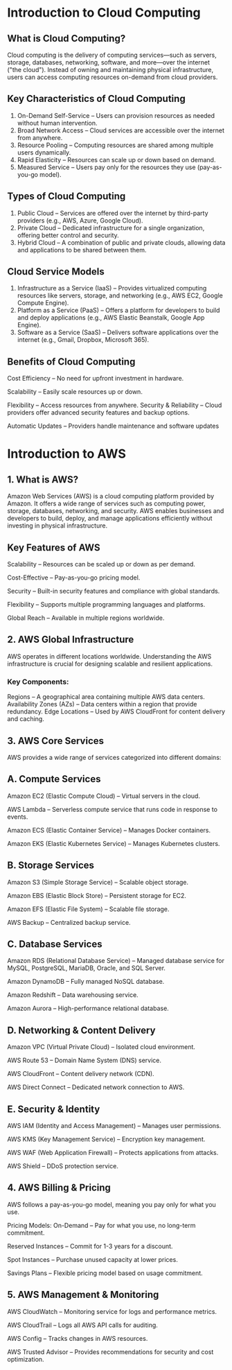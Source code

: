 # Introduction to Cloud Computing

## What is Cloud Computing?
Cloud computing is the delivery of computing services—such as servers, storage, databases, networking, software, and more—over the internet ("the cloud"). Instead of owning and maintaining physical infrastructure, users can access computing resources on-demand from cloud providers.

## Key Characteristics of Cloud Computing
1. On-Demand Self-Service – Users can provision resources as needed without human intervention.
2. Broad Network Access – Cloud services are accessible over the internet from anywhere.
3. Resource Pooling – Computing resources are shared among multiple users dynamically.
4. Rapid Elasticity – Resources can scale up or down based on demand.
5. Measured Service – Users pay only for the resources they use (pay-as-you-go model).

## Types of Cloud Computing
1. Public Cloud – Services are offered over the internet by third-party providers (e.g., AWS, Azure, Google Cloud).
2. Private Cloud – Dedicated infrastructure for a single organization, offering better control and security.
3. Hybrid Cloud – A combination of public and private clouds, allowing data and applications to be shared between them.

## Cloud Service Models
1. Infrastructure as a Service (IaaS) – Provides virtualized computing resources like servers, storage, and networking (e.g., AWS EC2, Google Compute Engine).
2. Platform as a Service (PaaS) – Offers a platform for developers to build and deploy applications (e.g., AWS Elastic Beanstalk, Google App Engine).
3. Software as a Service (SaaS) – Delivers software applications over the internet (e.g., Gmail, Dropbox, Microsoft 365).

## Benefits of Cloud Computing
Cost Efficiency – No need for upfront investment in hardware.

Scalability – Easily scale resources up or down.

Flexibility – Access resources from anywhere.
Security & Reliability – Cloud providers offer advanced security features and backup options.

Automatic Updates – Providers handle maintenance and software updates


# Introduction to AWS
## 1. What is AWS?
Amazon Web Services (AWS) is a cloud computing platform provided by Amazon. It offers a wide range of services such as computing power, storage, databases, networking, and security. AWS enables businesses and developers to build, deploy, and manage applications efficiently without investing in physical infrastructure.

## Key Features of AWS
Scalability – Resources can be scaled up or down as per demand.

Cost-Effective – Pay-as-you-go pricing model.

Security – Built-in security features and compliance with global standards.

Flexibility – Supports multiple programming languages and platforms.

Global Reach – Available in multiple regions worldwide.

## 2. AWS Global Infrastructure
AWS operates in different locations worldwide. Understanding the AWS infrastructure is crucial for designing scalable and resilient applications.

### Key Components:
Regions – A geographical area containing multiple AWS data centers.
Availability Zones (AZs) – Data centers within a region that provide redundancy.
Edge Locations – Used by AWS CloudFront for content delivery and caching.

## 3. AWS Core Services
AWS provides a wide range of services categorized into different domains:

## A. Compute Services

Amazon EC2 (Elastic Compute Cloud) – Virtual servers in the cloud.

AWS Lambda – Serverless compute service that runs code in response to events.

Amazon ECS (Elastic Container Service) – Manages Docker containers.

Amazon EKS (Elastic Kubernetes Service) – Manages Kubernetes clusters.


## B. Storage Services

Amazon S3 (Simple Storage Service) – Scalable object storage.

Amazon EBS (Elastic Block Store) – Persistent storage for EC2.

Amazon EFS (Elastic File System) – Scalable file storage.

AWS Backup – Centralized backup service.


## C. Database Services

Amazon RDS (Relational Database Service) – Managed database service for MySQL, PostgreSQL, MariaDB, Oracle, and SQL Server.

Amazon DynamoDB – Fully managed NoSQL database.

Amazon Redshift – Data warehousing service.

Amazon Aurora – High-performance relational database.


## D. Networking & Content Delivery

Amazon VPC (Virtual Private Cloud) – Isolated cloud environment.

AWS Route 53 – Domain Name System (DNS) service.

AWS CloudFront – Content delivery network (CDN).

AWS Direct Connect – Dedicated network connection to AWS.


## E. Security & Identity

AWS IAM (Identity and Access Management) – Manages user permissions.

AWS KMS (Key Management Service) – Encryption key management.

AWS WAF (Web Application Firewall) – Protects applications from attacks.

AWS Shield – DDoS protection service.


## 4. AWS Billing & Pricing

AWS follows a pay-as-you-go model, meaning you pay only for what you use.

Pricing Models:
On-Demand – Pay for what you use, no long-term commitment.

Reserved Instances – Commit for 1-3 years for a discount.

Spot Instances – Purchase unused capacity at lower prices.

Savings Plans – Flexible pricing model based on usage commitment.


## 5. AWS Management & Monitoring

AWS CloudWatch – Monitoring service for logs and performance metrics.

AWS CloudTrail – Logs all AWS API calls for auditing.

AWS Config – Tracks changes in AWS resources.

AWS Trusted Advisor – Provides recommendations for security and cost optimization.